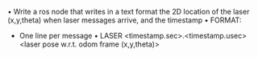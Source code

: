 
• Write a ros node that writes in a text format the 2D location of the laser (x,y,theta) when laser messages arrive, and the timestamp
• FORMAT:
  - One line per message
• LASER
  <timestamp.sec>.<timestamp.usec> <laser pose w.r.t. odom frame (x,y,theta)>
